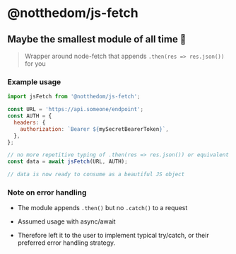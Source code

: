 # @notthedom/js-fetch

## Maybe the smallest module of all time 🥇

> Wrapper around node-fetch that appends `.then(res => res.json())` for you

### Example usage

```javascript
import jsFetch from '@notthedom/js-fetch';

const URL = 'https://api.someone/endpoint';
const AUTH = {
  headers: {
    authorization: `Bearer ${mySecretBearerToken}`,
  },
};

// no more repetitive typing of .then(res => res.json()) or equivalent
const data = await jsFetch(URL, AUTH);

// data is now ready to consume as a beautiful JS object
```

### Note on error handling

- The module appends `.then()` but no `.catch()` to a request

- Assumed usage with async/await

- Therefore left it to the user to implement typical try/catch, or their preferred error handling strategy.
